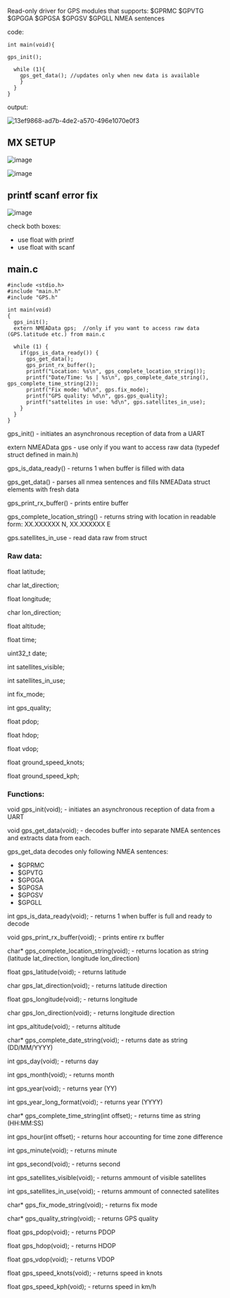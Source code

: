 Read-only driver for GPS modules that supports: $GPRMC $GPVTG $GPGGA $GPGSA $GPGSV $GPGLL NMEA sentences


code:
```
int main(void){

gps_init();

  while (1){
	gps_get_data();	//updates only when new data is available
    }
  }
}
```

output:

![13ef9868-ad7b-4de2-a570-496e1070e0f3](https://github.com/jmamej/STM32_GPS_Driver/assets/57408600/f47e9fdb-569a-4138-b41c-8f4e74cd808b)



## MX SETUP

![image](https://github.com/jmamej/STM32_GPS_Driver/assets/57408600/fb94b697-2a54-4e6a-b6c7-ed5db4ccdfb2)

![image](https://github.com/jmamej/STM32_GPS_Driver/assets/57408600/3024664d-136f-42b1-82bd-9d43c1e60896)

## printf scanf error fix

![image](https://github.com/jmamej/STM32_GPS_Driver/assets/57408600/46b2811c-2cd3-4530-a79a-8726a7bab8a5)


check both boxes:
- use float with printf
- use float with scanf


## main.c

```
#include <stdio.h>
#include "main.h"
#include "GPS.h"

int main(void)
{
  gps_init();
  extern NMEAData gps;  //only if you want to access raw data (GPS.latitude etc.) from main.c

  while (1) {
    if(gps_is_data_ready()) {
      gps_get_data();
      gps_print_rx_buffer();
      printf("Location: %s\n", gps_complete_location_string());
      printf("Date/Time: %s | %s\n", gps_complete_date_string(), gps_complete_time_string(2));
      printf("Fix mode: %d\n", gps.fix_mode);
      printf("GPS quality: %d\n", gps.gps_quality);
      printf("sattelites in use: %d\n", gps.satellites_in_use);
    }
  }
}
```

gps_init() - initiates an asynchronous reception of data from a UART

extern NMEAData gps - use only if you want to access raw data (typedef struct defined in main.h)

gps_is_data_ready() - returns 1 when buffer is filled with data

gps_get_data() - parses all nmea sentences and fills NMEAData struct elements with fresh data

gps_print_rx_buffer() - prints entire buffer

gps_complete_location_string() - returns string with location in readable form: XX.XXXXXX N, XX.XXXXXX E

gps.satellites_in_use - read data raw from struct


### Raw data:


float latitude;

char lat_direction;

float longitude;

char lon_direction;

float altitude;

float time;

uint32_t date;

int  satellites_visible;

int  satellites_in_use;

int fix_mode;

int gps_quality;

float pdop;

float hdop;

float vdop;

float ground_speed_knots;

float ground_speed_kph;

    

### Functions:

void gps_init(void);  - initiates an asynchronous reception of data from a UART

void gps_get_data(void);  - decodes buffer into separate NMEA sentences and extracts data from each.

gps_get_data decodes only following NMEA sentences:

- $GPRMC
- $GPVTG
- $GPGGA
- $GPGSA
- $GPGSV
- $GPGLL


int gps_is_data_ready(void);  - returns 1 when buffer is full and ready to decode

void gps_print_rx_buffer(void);  -  prints entire rx buffer

char* gps_complete_location_string(void);  - returns location as string (latitude lat_direction, longitude lon_direction)

float gps_latitude(void);  - returns latitude

char gps_lat_direction(void);  - returns latitude direction 

float gps_longitude(void);  - returns longitude

char gps_lon_direction(void);  - returns longitude direction

int gps_altitude(void);  - returns altitude

char* gps_complete_date_string(void);  - returns date as string (DD/MM/YYYY)

int gps_day(void);  - returns day

int gps_month(void);  - returns month

int gps_year(void); - returns year (YY)

int gps_year_long_format(void);  - returns year (YYYY)

char* gps_complete_time_string(int offset);  - returns time as string (HH:MM:SS)

int gps_hour(int offset);  - returns hour accounting for time zone difference

int gps_minute(void);  - returns minute

int gps_second(void);  - returns second

int gps_satellites_visible(void);  - returns ammount of visible satellites

int gps_satellites_in_use(void);  - returns ammount of connected satellites

char* gps_fix_mode_string(void);  - returns fix mode

char* gps_quality_string(void);  - returns GPS quality

float gps_pdop(void);  - returns PDOP

float gps_hdop(void);  - returns HDOP

float gps_vdop(void);  - returns VDOP

float gps_speed_knots(void);  - returns speed in knots

float gps_speed_kph(void);  - returns speed in km/h
